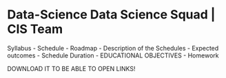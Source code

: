 # Data-Science Data Science Squad | CIS Team
Syllabus - Schedule - Roadmap - Description of the Schedules - Expected outcomes - Schedule Duration - EDUCATIONAL OBJECTIVES - Homework

DOWNLOAD IT TO BE ABLE TO OPEN LINKS!
